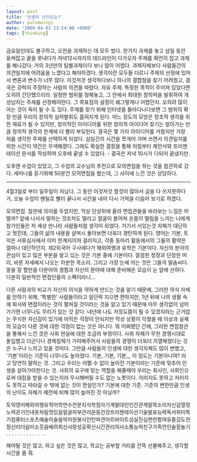 ```yaml
---
layout: post
title: '인생의 난이도는?'
author: pulsewings
date: "2009-04-03 23:54:00 +0900"
tags: [thinking]
---
```


금요일인데도 불구하고, 오전을 과제하는 데 모두 썼다. 한가지 과제를 놓고 삼일 동안 웅켜잡고 끝을 못내다가 저녁12시까지의 데드라인이 다가오자 주제를 확연히 잡고 과제를 해나갔다. 거의 3년만의 팀별과제이다 보니 많이 어렵다. 과제자체보다 사람들간의 의견일치에 어려움을 느꼈다고 해야하겠다. 생각이란 모두들 다르니 주제의 선정에 있어서 변론과 변수가 너무 많다. 이것저것 생각하다보니 하나의 결합점을 찾기 어려웠고, 결국은 강력히 주장하는 사람의 의견을 따랐다.
자유 주제. 특정한 목적이 주어져 있었다면 오히려 간단했으리라. 일정한 범위를 정해놓고, 그 안에서 최대한 창의력을 발휘하여 개성넘치는 주제를 선정해야한다. 그 목표점의 설정이 왜그렇게나 어렵던지. 오히려 많이 아는 것이 독이 될 수 도 있다. 주제를 찾기 위해 인터넷을 돌아다니다보면 그 범위의 확장 만큼 우리의 창의적 실력발휘도 좁혀지게 된다. 어느 정도의 모방은 창조적 생각을 위한 재료가 될 수 있지만, 창의적인 아이디어를 위한 창의적 아이디어 찾기는 알아가는 만큼 창의적 생각의 한계에 더 빨리 부딪힌다. 결국은 몇 가지 아이디어를 거쳤지만 가장 처음 생각한 주제를 선택하게 되었다. 삼일간의 시간을 쪼개어 가며 쓰면서 의견일치를 위한 시간이 약간은 무색해졌다. 그래도 확실한 결정을 통해 아침부터 제안서와 프리젠테이션 문서를 작성하여 오후에 끝낼 수 있었다. - 결국은 저녁 10시가 다되어 끝냈지만.

오후엔 수업이 있었고, 그 수업의 교수님의 추천으로 모의면접을 하는 것을 참관하로 갔다. 세미나를 듣기위해 50분간 모의면접을 봤는데, 그 사이에 느낀 것은 상당하다.

---

4월3일로 부터 일주일이 지났다. 그 동안 이것저것 할것이 많아서 글을 다 쓰지못하다가, 오늘 수업이 왠일로 빨리 끝나서 시간을 내어 다시 기억을 더듬어 보기로 하겠다.

모의면접. 참관에 의미를 두었지만, 막상 단상위에 올라 면접관들을 바라보는 느낌은 어떨까? 앞에 나서서 말하는 것조차도 떨리고 얼굴이 붉어져 온몸이 떨림을 느끼는 나에게 참가인들은 저 세상 딴나라 사람들처럼 생각이 되었다. 거기서 서있는것 자체가 대단하고 멋진데, 그들의 삶의 내용을 살며시 돌아보면 더욱더 경탄하게 된다. 영어는 기본, 토익은 서류심사에서 이미 한계지어져 걸러지고, 각종 동아리 활동에서의 그들의 활약은 얼마나 대단하던지. 제2외국어 구사에다가 해외여행과 유학은 기본이다. 자신의 분야의 관심이 있고 많은 부분을 알고 있는 것은 기본 중에 기본이다. 깔끔한 정장과 단정한 머리, 바른 자세에서 나오는 차분한 목소리. 그리고 가장 눈에 띄는 것은 그들의 말솜씨다. 말을 잘 할만큼 다분야의 경험과 자신의 분야에 대해 준비해온 모습이 눈 앞에 선하다. 다분히 일반적인 면접인들의 스펙이라니...

다른 사람과의 비교가 자신의 의식을 약하게 만드는 것을 알기 때문에,  그러한 의식 자체를 안하기 위해, '특별한' 사람들이라고 일단락 지으면 편하지만, 1년 뒤에 나의 생활 속에 회사와 면접이라는 것이 펼쳐질 것이라는 것을 알고 있기 때문에 아무 생각없이 넘어가기엔 너무나도 무리가 있는 것 같다.
내년에 나도 저정도쯤이 될 수 있겠지라는 근거없는 무식한 자신감이 있기에 아직은 걱정이 안되지만  막상 상황이 닥쳤을 때 이상과 실재의 모습이 다른 것에 대한 걱정이 없는 것은 아니다. 뭐 어찌됐던 간에, 그러한 면접참관을 통해서 느낀 것은 사회 현실에 대한 조금의 부정이다.
사회 자체가 무한 경쟁시대로 돌입했고 더군다나 경제침체가 가미해주어서 사람들의 경쟁이 더욱더 치열해졌다는 것은 누구나 느끼고 있을 것이다. 그만큼 사람들의 인생에 대한 생각자체도 많이 변했고, '기본'이라는 기준이 너무나도 높아졌다. 기본, 기본, 기본,,, 이 정도는 기본아니여? 라고 당연히 말하는 것. 그리고 우리는 어쩔 수 없이 높아진 기본이라는 기준에 맞추어 인생을 살아가야한다는 것. 사회의 요구에 맞는 역할을 해줄때야 우리는 회사인, 사회인으로써 대접을 받을 수 있는지라 무시해버릴 수도 없는 노릇이다. 이러지도 못하고 저러지도 못하고 따라갈 수 밖에 없는 것이 현실인가?
기본에 대한 기준.  기준의 변한만큼 인생의 난이도 자체가 예전에 비해 많이 높아진 것 아닐까?

토익영어해외여행유학어학연수전문지식학점자기계발대인인간관계말목소리자신감열정노력끈기인내옷차림멋있음얼굴피부관리운동건강프리젠테이션기술발표능력독서취미특기컴퓨터스포츠예술미술음악자원봉사인턴파견아르바이트성실진심편안함여유즐김도전정신리더쉽미소웃음배려최선사랑성공확신시간관리의사소통능력친구가족연인술잘놀기 . . . . . . . . . . . . . .

해야될 것은 많고, 하고 싶은 것은 많고, 학교는 공부할 거리를 잔뜩 선물해주고,
생각할 시간을 좀 줘.
